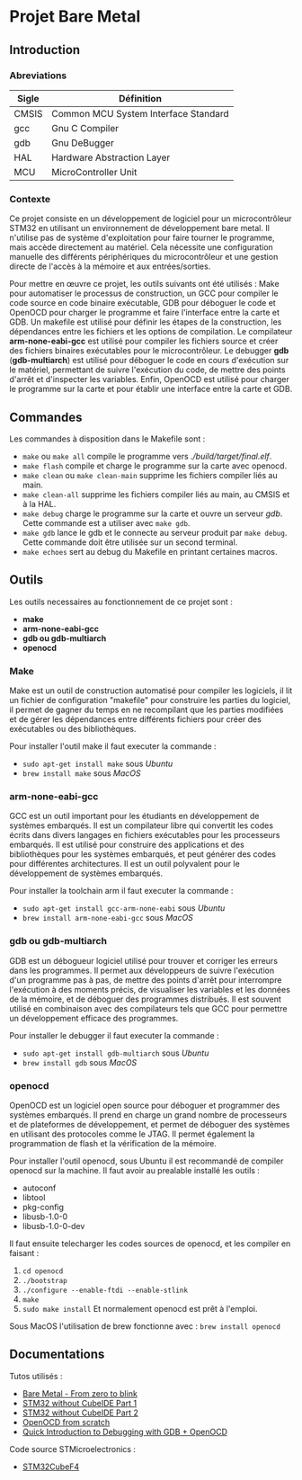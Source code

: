 # Projet Bare Metal

## Introduction
### Abreviations

| Sigle | Définition                           |
|-------|--------------------------------------|
| CMSIS | Common MCU System Interface Standard |
| gcc   | Gnu C Compiler                       |
| gdb   | Gnu DeBugger                         |
| HAL   | Hardware Abstraction Layer           |
| MCU   | MicroController Unit                 |

### Contexte
Ce projet consiste en un développement de logiciel pour un microcontrôleur STM32 en utilisant un environnement de développement bare metal. Il n'utilise pas de système d'exploitation pour faire tourner le programme, mais accède directement au matériel. Cela nécessite une configuration manuelle des différents périphériques du microcontrôleur et une gestion directe de l'accès à la mémoire et aux entrées/sorties.

Pour mettre en œuvre ce projet, les outils suivants ont été utilisés : Make pour automatiser le processus de construction, un GCC pour compiler le code source en code binaire exécutable, GDB pour déboguer le code et OpenOCD pour charger le programme et faire l'interface entre la carte et GDB. Un makefile est utilisé pour définir les étapes de la construction, les dépendances entre les fichiers et les options de compilation. Le compilateur **arm-none-eabi-gcc** est utilisé pour compiler les fichiers source et créer des fichiers binaires exécutables pour le microcontrôleur. Le debugger **gdb** (**gdb-multiarch**) est utilisé pour déboguer le code en cours d'exécution sur le matériel, permettant de suivre l'exécution du code, de mettre des points d'arrêt et d'inspecter les variables. Enfin, OpenOCD est utilisé pour charger le programme sur la carte et pour établir une interface entre la carte et GDB.

## Commandes

Les commandes à disposition dans le Makefile sont :
- `make` ou `make all` compile le programme vers *./build/target/final.elf*.
- `make flash` compile et charge le programme sur la carte avec openocd.
- `make clean` ou `make clean-main` supprime les fichiers compiler liés au main.
- `make clean-all` supprime les fichiers compiler liés au main, au CMSIS et à la HAL.
- `make debug` charge le programme sur la carte et ouvre un serveur *gdb*. Cette commande est a utiliser avec `make gdb`.
- `make gdb` lance le gdb et le connecte au serveur produit par `make debug`. Cette commande doit être utilisée sur un second terminal.
- `make echoes` sert au debug du Makefile en printant certaines macros.


## Outils 

Les outils necessaires au fonctionnement de ce projet sont :
- **make**
- **arm-none-eabi-gcc**
- **gdb ou gdb-multiarch**
- **openocd**

### Make
Make est un outil de construction automatisé pour compiler les logiciels, il lit un fichier de configuration "makefile" pour construire les parties du logiciel, il permet de gagner du temps en ne recompilant que les parties modifiées et de gérer les dépendances entre différents fichiers pour créer des exécutables ou des bibliothèques.

Pour installer l'outil make il faut executer la commande :
- `sudo apt-get install make` sous *Ubuntu*
- `brew install make` sous *MacOS*

### arm-none-eabi-gcc
GCC est un outil important pour les étudiants en développement de systèmes embarqués. Il est un compilateur libre qui convertit les codes écrits dans divers langages en fichiers exécutables pour les processeurs embarqués. Il est utilisé pour construire des applications et des bibliothèques pour les systèmes embarqués, et peut générer des codes pour différentes architectures. Il est un outil polyvalent pour le développement de systèmes embarqués.

Pour installer la toolchain arm il faut executer la commande :
- `sudo apt-get install gcc-arm-none-eabi` sous *Ubuntu*
- `brew install arm-none-eabi-gcc` sous *MacOS*

### gdb ou gdb-multiarch
GDB est un débogueur logiciel utilisé pour trouver et corriger les erreurs dans les programmes. Il permet aux développeurs de suivre l'exécution d'un programme pas à pas, de mettre des points d'arrêt pour interrompre l'exécution à des moments précis, de visualiser les variables et les données de la mémoire, et de déboguer des programmes distribués. Il est souvent utilisé en combinaison avec des compilateurs tels que GCC pour permettre un développement efficace des programmes.

Pour installer le debugger il faut executer la commande :
- `sudo apt-get install gdb-multiarch` sous *Ubuntu*
- `brew install gdb` sous *MacOS*

### openocd
OpenOCD est un logiciel open source pour déboguer et programmer des systèmes embarqués. Il prend en charge un grand nombre de processeurs et de plateformes de développement, et permet de déboguer des systèmes en utilisant des protocoles comme le JTAG.  Il permet également la programmation de flash et la vérification de la mémoire.

Pour installer l'outil openocd, sous Ubuntu il est recommandé de compiler openocd sur la machine. Il faut avoir au prealable installé les outils :
- autoconf 
- libtool 
- pkg-config 
- libusb-1.0-0
- libusb-1.0-0-dev

Il faut ensuite telecharger les codes sources de openocd, et les compiler en faisant :
1. `cd openocd`
2. `./bootstrap`
3. `./configure --enable-ftdi --enable-stlink`
4. `make`
5. `sudo make install`
Et normalement openocd est prêt à l'emploi.

Sous MacOS l'utilisation de brew fonctionne avec :
`brew install openocd`

## Documentations

Tutos utilisés :
- [Bare Metal - From zero to blink](https://linuxembedded.fr/2021/02/bare-metal-from-zero-to-blink)
- [STM32 without CubeIDE Part 1](https://kleinembedded.com/stm32-without-cubeide-part-1-the-bare-necessities)
- [STM32 without CubeIDE Part 2](https://kleinembedded.com/stm32-without-cubeide-part-2-cmsis-make-and-clock-configuration/)
- [OpenOCD from scratch](https://www.linuxembedded.fr/2018/08/openocd-from-scratch)
- [Quick Introduction to Debugging with GDB + OpenOCD](https://engr523.github.io/gdb_instructions.html)

Code source STMicroelectronics : 
- [STM32CubeF4](https://github.com/STMicroelectronics/STM32CubeF4)
